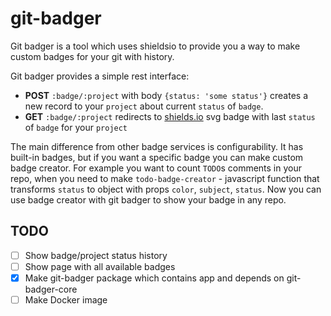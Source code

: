 # git-badger

Git badger is a tool which uses shieldsio to provide you a way to make custom badges for your git with history.

Git badger provides a simple rest interface:
* **POST** `:badge/:project` with body `{status: 'some status'}` creates a new record to your `project` about current `status` of `badge`.
* **GET** `:badge/:project` redirects to [shields.io](https://shields.io) svg badge with last `status` of `badge` for your `project`

The main difference from other badge services is configurability. It has built-in badges, but if you want a specific badge you can make custom badge creator. For example you want to count `TODO`s comments in your repo, when you need to make `todo-badge-creator` - javascript function that transforms `status` to object with props `color`, `subject`, `status`. Now you can use badge creator with git badger to show your badge in any repo.

## TODO

- [ ] Show badge/project status history
- [ ] Show page with all available badges
- [x] Make git-badger package which contains app and depends on git-badger-core
- [ ] Make Docker image
